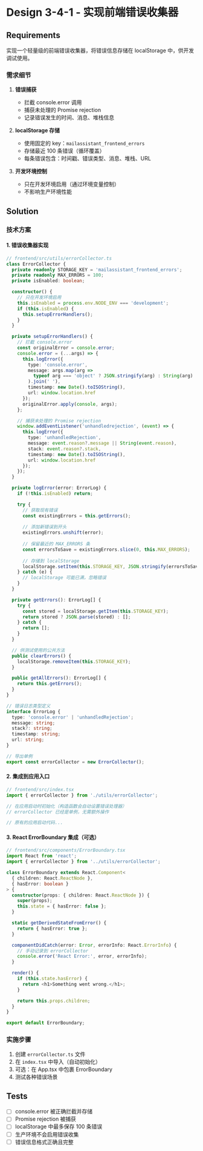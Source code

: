 # Design 3-4-1 - 实现前端错误收集器

## Requirements

实现一个轻量级的前端错误收集器，将错误信息存储在 localStorage 中，供开发调试使用。

### 需求细节

1. **错误捕获**
   - 拦截 console.error 调用
   - 捕获未处理的 Promise rejection
   - 记录错误发生的时间、消息、堆栈信息

2. **localStorage 存储**
   - 使用固定的 key：`mailassistant_frontend_errors`
   - 存储最近 100 条错误（循环覆盖）
   - 每条错误包含：时间戳、错误类型、消息、堆栈、URL

3. **开发环境控制**
   - 只在开发环境启用（通过环境变量控制）
   - 不影响生产环境性能

## Solution

### 技术方案

#### 1. 错误收集器实现

```typescript
// frontend/src/utils/errorCollector.ts
class ErrorCollector {
  private readonly STORAGE_KEY = 'mailassistant_frontend_errors';
  private readonly MAX_ERRORS = 100;
  private isEnabled: boolean;

  constructor() {
    // 只在开发环境启用
    this.isEnabled = process.env.NODE_ENV === 'development';
    if (this.isEnabled) {
      this.setupErrorHandlers();
    }
  }

  private setupErrorHandlers() {
    // 拦截 console.error
    const originalError = console.error;
    console.error = (...args) => {
      this.logError({
        type: 'console.error',
        message: args.map(arg => 
          typeof arg === 'object' ? JSON.stringify(arg) : String(arg)
        ).join(' '),
        timestamp: new Date().toISOString(),
        url: window.location.href
      });
      originalError.apply(console, args);
    };

    // 捕获未处理的 Promise rejection
    window.addEventListener('unhandledrejection', (event) => {
      this.logError({
        type: 'unhandledRejection',
        message: event.reason?.message || String(event.reason),
        stack: event.reason?.stack,
        timestamp: new Date().toISOString(),
        url: window.location.href
      });
    });
  }

  private logError(error: ErrorLog) {
    if (!this.isEnabled) return;

    try {
      // 获取现有错误
      const existingErrors = this.getErrors();
      
      // 添加新错误到开头
      existingErrors.unshift(error);
      
      // 保留最近的 MAX_ERRORS 条
      const errorsToSave = existingErrors.slice(0, this.MAX_ERRORS);
      
      // 存储到 localStorage
      localStorage.setItem(this.STORAGE_KEY, JSON.stringify(errorsToSave));
    } catch (e) {
      // localStorage 可能已满，忽略错误
    }
  }

  private getErrors(): ErrorLog[] {
    try {
      const stored = localStorage.getItem(this.STORAGE_KEY);
      return stored ? JSON.parse(stored) : [];
    } catch {
      return [];
    }
  }

  // 供测试使用的公共方法
  public clearErrors() {
    localStorage.removeItem(this.STORAGE_KEY);
  }

  public getAllErrors(): ErrorLog[] {
    return this.getErrors();
  }
}

// 错误日志类型定义
interface ErrorLog {
  type: 'console.error' | 'unhandledRejection';
  message: string;
  stack?: string;
  timestamp: string;
  url: string;
}

// 导出单例
export const errorCollector = new ErrorCollector();
```

#### 2. 集成到应用入口

```typescript
// frontend/src/index.tsx
import { errorCollector } from './utils/errorCollector';

// 在应用启动时初始化（构造函数会自动设置错误处理器）
// errorCollector 已经是单例，无需额外操作

// 原有的应用启动代码...
```

#### 3. React ErrorBoundary 集成（可选）

```typescript
// frontend/src/components/ErrorBoundary.tsx
import React from 'react';
import { errorCollector } from '../utils/errorCollector';

class ErrorBoundary extends React.Component<
  { children: React.ReactNode },
  { hasError: boolean }
> {
  constructor(props: { children: React.ReactNode }) {
    super(props);
    this.state = { hasError: false };
  }

  static getDerivedStateFromError() {
    return { hasError: true };
  }

  componentDidCatch(error: Error, errorInfo: React.ErrorInfo) {
    // 手动记录到 errorCollector
    console.error('React Error:', error, errorInfo);
  }

  render() {
    if (this.state.hasError) {
      return <h1>Something went wrong.</h1>;
    }

    return this.props.children;
  }
}

export default ErrorBoundary;
```

### 实施步骤

1. 创建 `errorCollector.ts` 文件
2. 在 `index.tsx` 中导入（自动初始化）
3. 可选：在 App.tsx 中包裹 ErrorBoundary
4. 测试各种错误场景


## Tests

- [ ] console.error 被正确拦截并存储
- [ ] Promise rejection 被捕获
- [ ] localStorage 中最多保存 100 条错误
- [ ] 生产环境不会启用错误收集
- [ ] 错误信息格式正确且完整